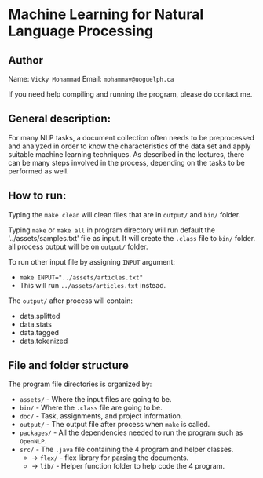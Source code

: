 
# Machine Learning for Natural Language Processing

## Author

Name: `Vicky Mohammad`
Email: `mohammav@uoguelph.ca`

If you need help compiling and running the program, please do contact me.

## General description:

For many NLP tasks, a document collection often needs to be preprocessed and analyzed in order to know the characteristics of the data set and apply suitable machine learning techniques. As described in the lectures, there can be many steps involved in the process, depending on the tasks to be performed as well.

## How to run:

Typing the `make clean` will clean files that are in `output/` and `bin/` folder.

Typing `make` or `make all` in program directory will 
run default the '../assets/samples.txt' file as input. 
It will create the `.class` file to `bin/` folder.
all process output will be on `output/` folder.

To run other input file by assigning `INPUT` argument:
 * `make INPUT="../assets/articles.txt"`
 * This will run `../assets/articles.txt` instead.

The `output/` after process will contain:
 * data.splitted
 * data.stats
 * data.tagged
 * data.tokenized

## File and folder structure

The program file directories is organized by:
 *  `assets/` - Where the input files are going to be.
 *  `bin/` - Where the `.class` file are going to be.
 *  `doc/` - Task, assignments, and project information.
 *  `output/` -  The output file after process when `make` is called.
 *  `packages/` -  All the dependencies needed to run the program such as `OpenNLP`.
 *  `src/` - The `.java` file containing the 4 program and helper classes.
    * -> `flex/` - flex library for parsing the documents.
    * -> `lib/` - Helper function folder to help code the 4 program.
